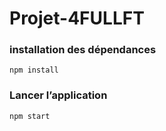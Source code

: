 # Projet-4FULLFT

### installation des dépendances
    npm install
### Lancer l’application
    npm start
